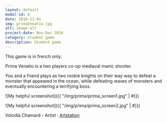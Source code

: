 ```yaml
---
layout: default
modal-id: 6
date: 2016-11-01
img: primaVenatio.jpg
alt: image-alt
project-date: Nov-Dec 2016
category: Student game
description: Student game
---
```

This game is in french only.

Prima Venatio is a two players co-op mediaval manic shooter.

You and a friend plays as two rookie knights on their way way to defeat a monster that appeared in the ocean, while defeating waves of monsters and eventually encountering a terrifying boss.

![My helpful screenshot]({{ "/img/prima/prima_screen1.jpg" | #}})

![My helpful screenshot]({{ "/img/prima/prima_screen2.jpg" | #}})

Volodia Chamard - Artist : [Artstation](https://www.artstation.com/volodia_chamard)